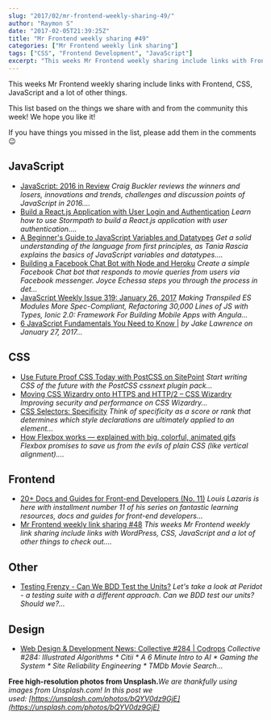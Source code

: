 ```yaml
---
slug: "2017/02/mr-frontend-weekly-sharing-49/"
author: "Raymon S"
date: "2017-02-05T21:39:25Z"
title: "Mr Frontend weekly sharing #49"
categories: ["Mr Frontend weekly link sharing"]
tags: ["CSS", "Frontend Development", "JavaScript"]
excerpt: "This weeks Mr Frontend weekly sharing include links with Frontend, CSS, JavaScript and a lot of oth..."
---
```


This weeks Mr Frontend weekly sharing include links with Frontend, CSS, JavaScript and a lot of other things.

This list based on the things we share with and from the community this week! We hope you like it!

If you have things you missed in the list, please add them in the comments 😉

## JavaScript

* [JavaScript: 2016 in Review](http://buff.ly/2kfxeeB "JavaScript: 2016 in Review") _Craig Buckler reviews the winners and losers, innovations and trends, challenges and discussion points of JavaScript in 2016...._
* [Build a React.js Application with User Login and Authentication](http://buff.ly/2kfnpx8 "Build a React.js Application with User Login and Authentication") _Learn how to use Stormpath to build a React.js application with user authentication...._
* [A Beginner's Guide to JavaScript Variables and Datatypes](http://buff.ly/2js9Ihd "A Beginner's Guide to JavaScript Variables and Datatypes") _Get a solid understanding of the language from first principles, as Tania Rascia explains the basics of JavaScript variables and datatypes...._
* [Building a Facebook Chat Bot with Node and Heroku](http://buff.ly/2jE3jOE "Building a Facebook Chat Bot with Node and Heroku") _Create a simple Facebook Chat bot that responds to movie queries from users via Facebook messenger. Joyce Echessa steps you through the process in det..._
* [JavaScript Weekly Issue 319: January 26, 2017](http://buff.ly/2jE6xkY "JavaScript Weekly Issue 319: January 26, 2017") _Making Transpiled ES Modules More Spec-Compliant, Refactoring 30,000 Lines of JS with Types, Ionic 2.0: Framework For Building Mobile Apps with Angula..._
* [6 JavaScript Fundamentals You Need to Know |](http://buff.ly/2kGul9D "6 JavaScript Fundamentals You Need to Know |") _by Jake Lawrence on January 27, 2017..._

## CSS

* [Use Future Proof CSS Today with PostCSS on SitePoint](http://buff.ly/2kqhUOh "Use Future Proof CSS Today with PostCSS on SitePoint") _Start writing CSS of the future with the PostCSS cssnext plugin pack..._
* [Moving CSS Wizardry onto HTTPS and HTTP/2 – CSS Wizardry](http://buff.ly/2kfBtcb "Moving CSS Wizardry onto HTTPS and HTTP/2 – CSS Wizardry") _Improving security and performance on CSS Wizardry..._
* [CSS Selectors: Specificity](http://buff.ly/2k5ixdM "CSS Selectors: Specificity") _Think of specificity as a score or rank that determines which style declarations are ultimately applied to an element..._
* [How Flexbox works — explained with big, colorful, animated gifs](http://buff.ly/2jxntv6 "How Flexbox works — explained with big, colorful, animated gifs") _Flexbox promises to save us from the evils of plain CSS (like vertical alignment)...._

## Frontend

* [20+ Docs and Guides for Front-end Developers (No. 11)](http://buff.ly/2kNmlk4 "20+ Docs and Guides for Front-end Developers (No. 11)") _Louis Lazaris is here with installment number 11 of his series on fantastic learning resources, docs and guides for front-end developers..._
* [Mr Frontend weekly link sharing #48](https://mrfrontend.org/2017/01/mr-frontend-weekly-link-sharing-48/ "Mr Frontend weekly link sharing #48") _This weeks Mr Frontend weekly link sharing include links with WordPress, CSS, JavaScript and a lot of other things to check out...._

## Other

* [Testing Frenzy - Can We BDD Test the Units?](http://buff.ly/2jvRSVX "Testing Frenzy - Can We BDD Test the Units?") _Let's take a look at Peridot - a testing suite with a different approach. Can we BDD test our units? Should we?..._

## Design

* [Web Design & Development News: Collective #284 | Codrops](http://buff.ly/2k5in6a "Web Design & Development News: Collective #284 | Codrops") _Collective #284: Illustrated Algorithms * Citii * A 6 Minute Intro to AI * Gaming the System * Site Reliability Engineering * TMDb Movie Search..._

**Free high-resolution photos from Unsplash.**_We are thankfully using images from Unsplash.com! In this post we used: [https://unsplash.com/photos/bQYV0dz9GjE](https://unsplash.com/photos/bQYV0dz9GjE)_